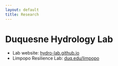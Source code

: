```yaml
---
layout: default
title: Research
---
```

# Duquesne Hydrology Lab  
- Lab website: [hydro-lab.github.io](https://hydro-lab.github.io)  
- Limpopo Resilience Lab: [duq.edu/limpopo](https://www.duq.edu/academics/schools/natural-and-environmental-sciences/academics/departments-and-programs/environmental-science-and-management/limpopo-resilience-lab)  
